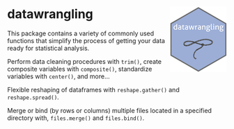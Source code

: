# datawrangling <img src = "man/figures/logo_small.png" align = "right" />

This package contains a variety of commonly used functions that simplify the process of getting your data ready for statistical analysis.

Perform data cleaning procedures with `trim()`, create composite variables with `composite()`, standardize variables with `center()`, and more...

Flexible reshaping of dataframes with `reshape.gather()` and `reshape.spread()`.

Merge or bind (by rows or columns) multiple files located in a specified directory with, `files.merge()` and `files.bind()`.

